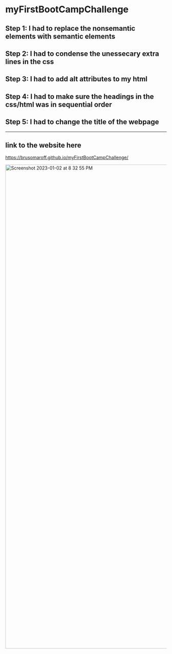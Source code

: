 # myFirstBootCampChallenge

## Step 1: I had to replace the nonsemantic elements with semantic elements

## Step 2: I had to condense the unessecary extra lines in the css 

## Step 3: I had to add alt attributes to my html

## Step 4: I had to make sure the headings in the css/html was in sequential order

## Step 5: I had to change the title of the webpage
---
## link to the website here
https://brusomaroff.github.io/myFirstBootCampChallenge/

<img width="1512" alt="Screenshot 2023-01-02 at 8 32 55 PM" src="https://user-images.githubusercontent.com/120063382/210290504-81aef9d6-0918-4515-9525-ea44e5c5e65e.png">
